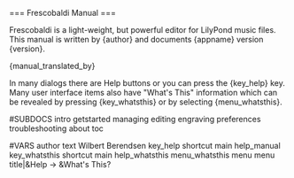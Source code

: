 === Frescobaldi Manual ===

Frescobaldi is a light-weight, but powerful editor for LilyPond music files.
This manual is written by {author} and documents {appname} version {version}.

{manual_translated_by}

In many dialogs there are Help buttons or you can press the {key_help} key.
Many user interface items also have "What's This" information which can be
revealed by pressing {key_whatsthis} or by selecting {menu_whatsthis}.


#SUBDOCS
intro
getstarted
managing
editing
engraving
preferences
troubleshooting
about
toc

#VARS
author text Wilbert Berendsen
key_help shortcut main help_manual
key_whatsthis shortcut main help_whatsthis
menu_whatsthis menu menu title|&Help -> &What's This?

